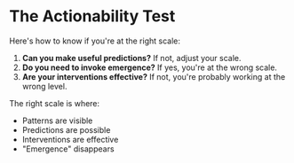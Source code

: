 # The Actionability Test

Here's how to know if you're at the right scale:

1. **Can you make useful predictions?** If not, adjust your scale.
2. **Do you need to invoke emergence?** If yes, you're at the wrong scale.
3. **Are your interventions effective?** If not, you're probably working at the wrong level.

The right scale is where:

* Patterns are visible
* Predictions are possible
* Interventions are effective
* "Emergence" disappears
